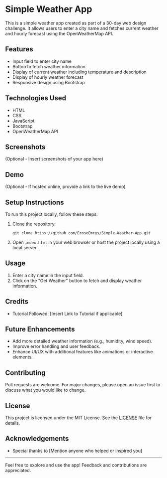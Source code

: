 
# Simple Weather App

This is a simple weather app created as part of a 30-day web design challenge. It allows users to enter a city name and fetches current weather and hourly forecast using the OpenWeatherMap API.

## Features

- Input field to enter city name
- Button to fetch weather information
- Display of current weather including temperature and description
- Display of hourly weather forecast
- Responsive design using Bootstrap

## Technologies Used

- HTML
- CSS
- JavaScript
- Bootstrap
- OpenWeatherMap API

## Screenshots

(Optional - Insert screenshots of your app here)

## Demo

(Optional - If hosted online, provide a link to the live demo)

## Setup Instructions

To run this project locally, follow these steps:

1. Clone the repository:
   ```
   git clone https://github.com/EroseEmrys/Simple-Weather-App.git
   ```
2. Open `index.html` in your web browser or host the project locally using a local server.

## Usage

1. Enter a city name in the input field.
2. Click on the "Get Weather" button to fetch and display weather information.

## Credits

- Tutorial Followed: [Insert Link to Tutorial if applicable]

## Future Enhancements

- Add more detailed weather information (e.g., humidity, wind speed).
- Improve error handling and user feedback.
- Enhance UI/UX with additional features like animations or interactive elements.

## Contributing

Pull requests are welcome. For major changes, please open an issue first to discuss what you would like to change.

## License

This project is licensed under the MIT License. See the [LICENSE](./LICENSE) file for details.

## Acknowledgements

- Special thanks to [Mention anyone who helped or inspired you]

---

Feel free to explore and use the app! Feedback and contributions are appreciated.
```

